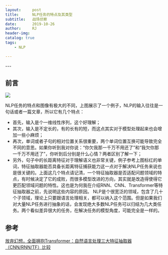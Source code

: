```yaml
---
layout:     post
title:      NLP任务的特点及其类型
subtitle:   战场侦察
date:       2019-10-26
author:     RJ
header-img: 
catalog: true
tags:
    - NLP

---
```

<p id = "build"></p>
---

## 前言


![](http://ww2.sinaimg.cn/large/006tNc79gw1fb0jaxllv6j30ol0be77b.jpg)

NLP任务的特点和图像有极大的不同，上图展示了一个例子，NLP的输入往往是一句话或者一篇文章，所以它有几个特点：
- 首先，输入是个一维线性序列，这个好理解；
- 其次，输入是不定长的，有的长有的短，而这点其实对于模型处理起来也会增加一些小麻烦；
- 再次，单词或者子句的相对位置关系很重要，两个单词位置互换可能导致完全不同的意思。如果你听到我对你说：“你欠我那一千万不用还了”和“我欠你那一千万不用还了”，你听到后分别是什么心情？两者区别了解一下；
- 另外，句子中的长距离特征对于理解语义也非常关键，例子参考上图标红的单词，特征抽取器能否具备长距离特征捕获能力这一点对于解决NLP任务来说也是很关键的。上面这几个特点请记清，一个特征抽取器是否适配问题领域的特点，有时候决定了它的成败，而很多模型改进的方向，其实就是改造得使得它更匹配领域问题的特性。这也是为何我在介绍RNN、CNN、Transformer等特征抽取器之前，先说明这些内容的原因。 NLP是个很宽泛的领域，包含了几十个子领域，理论上只要跟语言处理相关，都可以纳入这个范围。但是如果我们对大量NLP任务进行抽象的话，会发现绝大多数NLP任务可以归结为几大类任务。两个看似差异很大的任务，在解决任务的模型角度，可能完全是一样的。





## 参考

[放弃幻想，全面拥抱Transformer：自然语言处理三大特征抽取器（CNN/RNN/TF）比较](https://zhuanlan.zhihu.com/p/54743941)